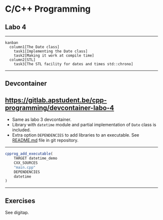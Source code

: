 # C/C++ Programming
## Labo 4
---
```mermaid
kanban
  column1[The Date class]
    task1[Implementing the Date class]
    task2[Making it work at compile time]
  column2[STL]
    task3[The STL facility for dates and times std::chrono]
```
---
## Devcontainer
<https://gitlab.apstudent.be/cpp-programming/devcontainer-labo-4>
---
* Same as labo 3 devcontainer.
* Library with `datetime` module and partial implementation of `Date` class is included.
* Extra option `DEPENDENCIES` to add libraries to an executable. See [README.md](https://gitlab.apstudent.be/cpp-programming/devcontainer-labo-4/-/blob/main/README.md) file in git repository.
---
```cmake
cpprog_add_executable(
    TARGET datetime_demo
    CXX_SOURCES
    "main.cpp"
    DEPENDENCIES
    datetime
)
```
---
## Exercises
See digitap.
